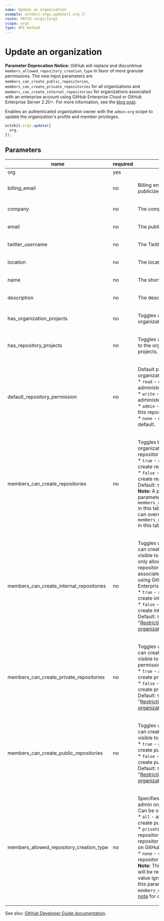 ```yaml
---
name: Update an organization
example: octokit.orgs.update({ org })
route: PATCH /orgs/{org}
scope: orgs
type: API method
---
```


# Update an organization

**Parameter Deprecation Notice:** GitHub will replace and discontinue `members_allowed_repository_creation_type` in favor of more granular permissions. The new input parameters are `members_can_create_public_repositories`, `members_can_create_private_repositories` for all organizations and `members_can_create_internal_repositories` for organizations associated with an enterprise account using GitHub Enterprise Cloud or GitHub Enterprise Server 2.20+. For more information, see the [blog post](https://developer.github.com/changes/2019-12-03-internal-visibility-changes).

Enables an authenticated organization owner with the `admin:org` scope to update the organization's profile and member privileges.

```js
octokit.orgs.update({
  org,
});
```

## Parameters

<table>
  <thead>
    <tr>
      <th>name</th>
      <th>required</th>
      <th>description</th>
    </tr>
  </thead>
  <tbody>
    <tr><td>org</td><td>yes</td><td>

</td></tr>
<tr><td>billing_email</td><td>no</td><td>

Billing email address. This address is not publicized.

</td></tr>
<tr><td>company</td><td>no</td><td>

The company name.

</td></tr>
<tr><td>email</td><td>no</td><td>

The publicly visible email address.

</td></tr>
<tr><td>twitter_username</td><td>no</td><td>

The Twitter username of the company.

</td></tr>
<tr><td>location</td><td>no</td><td>

The location.

</td></tr>
<tr><td>name</td><td>no</td><td>

The shorthand name of the company.

</td></tr>
<tr><td>description</td><td>no</td><td>

The description of the company.

</td></tr>
<tr><td>has_organization_projects</td><td>no</td><td>

Toggles whether an organization can use organization projects.

</td></tr>
<tr><td>has_repository_projects</td><td>no</td><td>

Toggles whether repositories that belong to the organization can use repository projects.

</td></tr>
<tr><td>default_repository_permission</td><td>no</td><td>

Default permission level members have for organization repositories:  
\* `read` - can pull, but not push to or administer this repository.  
\* `write` - can pull and push, but not administer this repository.  
\* `admin` - can pull, push, and administer this repository.  
\* `none` - no permissions granted by default.

</td></tr>
<tr><td>members_can_create_repositories</td><td>no</td><td>

Toggles the ability of non-admin organization members to create repositories. Can be one of:  
\* `true` - all organization members can create repositories.  
\* `false` - only organization owners can create repositories.  
Default: `true`  
**Note:** A parameter can override this parameter. See `members_allowed_repository_creation_type` in this table for details. **Note:** A parameter can override this parameter. See `members_allowed_repository_creation_type` in this table for details.

</td></tr>
<tr><td>members_can_create_internal_repositories</td><td>no</td><td>

Toggles whether organization members can create internal repositories, which are visible to all enterprise members. You can only allow members to create internal repositories if your organization is associated with an enterprise account using GitHub Enterprise Cloud or GitHub Enterprise Server 2.20+. Can be one of:  
\* `true` - all organization members can create internal repositories.  
\* `false` - only organization owners can create internal repositories.  
Default: `true`. For more information, see "[Restricting repository creation in your organization](https://help.github.com/github/setting-up-and-managing-organizations-and-teams/restricting-repository-creation-in-your-organization)".

</td></tr>
<tr><td>members_can_create_private_repositories</td><td>no</td><td>

Toggles whether organization members can create private repositories, which are visible to organization members with permission. Can be one of:  
\* `true` - all organization members can create private repositories.  
\* `false` - only organization owners can create private repositories.  
Default: `true`. For more information, see "[Restricting repository creation in your organization](https://help.github.com/github/setting-up-and-managing-organizations-and-teams/restricting-repository-creation-in-your-organization)".

</td></tr>
<tr><td>members_can_create_public_repositories</td><td>no</td><td>

Toggles whether organization members can create public repositories, which are visible to anyone. Can be one of:  
\* `true` - all organization members can create public repositories.  
\* `false` - only organization owners can create public repositories.  
Default: `true`. For more information, see "[Restricting repository creation in your organization](https://help.github.com/github/setting-up-and-managing-organizations-and-teams/restricting-repository-creation-in-your-organization)".

</td></tr>
<tr><td>members_allowed_repository_creation_type</td><td>no</td><td>

Specifies which types of repositories non-admin organization members can create. Can be one of:  
\* `all` - all organization members can create public and private repositories.  
\* `private` - members can create private repositories. This option is only available to repositories that are part of an organization on GitHub Enterprise Cloud.  
\* `none` - only admin members can create repositories.  
**Note:** This parameter is deprecated and will be removed in the future. Its return value ignores internal repositories. Using this parameter overrides values set in `members_can_create_repositories`. See [this note](https://developer.github.com/v3/orgs/#members_can_create_repositories) for details.

</td></tr>
  </tbody>
</table>

See also: [GitHub Developer Guide documentation](https://developer.github.com/v3/orgs/#update-an-organization).
